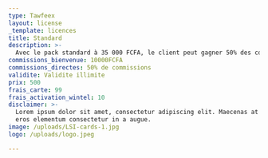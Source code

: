 ```yaml
---
type: Tawfeex
layout: license
_template: licences
title: Standard
description: >-
  Avec le pack standard à 35 000 FCFA, le client peut gagner 50% des commissions.
commissions_bienvenue: 10000FCFA 
commissions_directes: 50% de commissions
validite: Validite illimite
prix: 500
frais_carte: 99
frais_activation_wintel: 10
disclaimer: >-
  Lorem ipsum dolor sit amet, consectetur adipiscing elit. Maecenas at magna vel
  eros elementum consectetur in a augue. 
image: /uploads/LSI-cards-1.jpg
logo: /uploads/logo.jpeg

---
```



